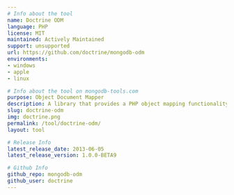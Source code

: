 ```yaml
---
# Info about the tool
name: Doctrine ODM
language: PHP
license: MIT
maintained: Actively Maintained
support: unsupported
url: https://github.com/doctrine/mongodb-odm
environments:
- windows
- apple
- linux

# Info about the tool on mongodb-tools.com
purpose: Object Document Mapper
description: A library that provides a PHP object mapping functionality for MongoDB.
slug: doctrine-odm
img: doctrine.png
permalink: /tool/doctrine-odm/
layout: tool

# Release Info
latest_release_date: 2013-06-05
latest_release_version: 1.0.0-BETA9

# Github Info
github_repo: mongodb-odm
github_user: doctrine
---
```


